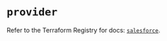 # `provider`

Refer to the Terraform Registry for docs: [`salesforce`](https://registry.terraform.io/providers/hashicorp/salesforce/0.1.0/docs).
